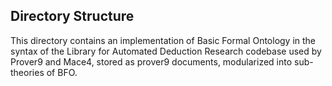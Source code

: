 ## Directory Structure 

This directory contains an implementation of Basic Formal Ontology in the syntax of the Library for Automated Deduction Research codebase used by Prover9 and Mace4, stored as prover9 documents, modularized into sub-theories of BFO. 